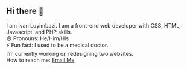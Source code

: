 ## Hi there 👋
I am Ivan Luyimbazi. I am a front-end web developer with CSS, HTML, Javascript, and PHP skills.<br>
😄 Pronouns: He/Him/His<br>
⚡ Fun fact: I used to be a medical doctor.<br>
I’m currently working on redesigning two websites.<br>
How to reach me: <a href="mailto:dev@livan.dev?">Email Me</a>




<!--
**iluyimbazi/iluyimbazi** is a ✨ _special_ ✨ repository because its `README.md` (this file) appears on your GitHub profile.

Here are some ideas to get you started:

- 🔭 I’m currently working on ...
- 🌱 I’m currently learning ...
- 👯 I’m looking to collaborate on ...
- 🤔 I’m looking for help with ...
- 💬 Ask me about ...
- 📫 How to reach me: ...
- 😄 Pronouns: ...
- ⚡ Fun fact: ...
-->
